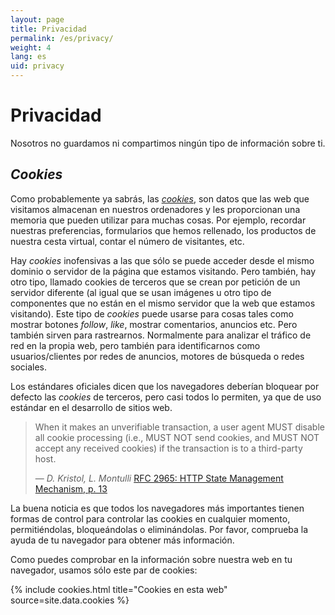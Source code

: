 ```yaml
---
layout: page
title: Privacidad
permalink: /es/privacy/
weight: 4
lang: es
uid: privacy
---
```

# Privacidad
Nosotros no guardamos ni compartimos ningún tipo de información sobre ti.

## _Cookies_
Como probablemente ya sabrás, las [_cookies_](https://es.wikipedia.org/wiki/Cookie_(informática)), son datos que las web que visitamos almacenan en nuestros ordenadores y les
proporcionan una memoria que pueden utilizar para muchas cosas. Por ejemplo, recordar nuestras preferencias, formularios que hemos rellenado, los productos de nuestra
cesta virtual, contar el número de visitantes, etc.

Hay _cookies_ inofensivas a las que sólo se puede acceder desde el mismo dominio o servidor de la página que estamos visitando. Pero también,
hay otro tipo, llamado cookies de terceros que se crean por petición de un servidor diferente (al igual que se usan imágenes u otro tipo de componentes
que no están en el mismo servidor que la web que estamos visitando). Este tipo de _cookies_ puede usarse para cosas tales como mostrar botones _follow_, _like_,
mostrar comentarios, anuncios etc. Pero también sirven para rastrearnos. Normalmente para analizar el tráfico de red en la propia web, pero también
para identificarnos como usuarios/clientes por redes de anuncios, motores de búsqueda o redes sociales.

Los estándares oficiales dicen que los navegadores deberían bloquear por defecto las _cookies_ de terceros, pero casi todos lo permiten, ya que de uso estándar en el desarrollo de sitios web.
> When it makes an unverifiable transaction, a user agent MUST disable
> all cookie processing (i.e., MUST NOT send cookies, and MUST NOT
> accept any received cookies) if the transaction is to a third-party
> host.
>
> &mdash; _D. Kristol, L. Montulli_
> [RFC 2965: HTTP State Management Mechanism, p. 13][RFC 2965]


[RFC 2965]: https://www.ietf.org/rfc/rfc2965.txt

La buena noticia es que todos los navegadores más importantes tienen formas de control para controlar las cookies en cualquier momento, permitiéndolas,
bloqueándolas o eliminándolas. Por favor, comprueba la ayuda de tu navegador para obtener más información.

Como puedes comprobar en la información sobre nuestra web en tu navegador, usamos sólo este par de cookies:

{% include cookies.html title="Cookies en esta web" source=site.data.cookies %}
